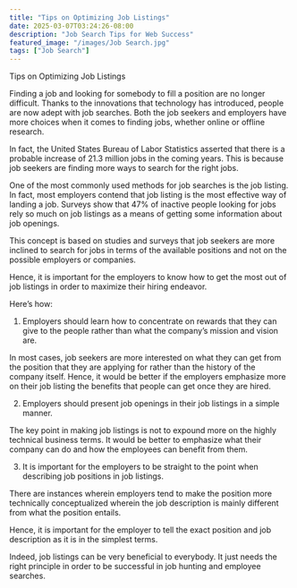 ```yaml
---
title: "Tips on Optimizing Job Listings"
date: 2025-03-07T03:24:26-08:00
description: "Job Search Tips for Web Success"
featured_image: "/images/Job Search.jpg"
tags: ["Job Search"]
---
```


Tips on Optimizing Job Listings

Finding a job and looking for somebody to fill a position are no longer difficult. Thanks to the innovations that technology has introduced, people are now adept with job searches. Both the job seekers and employers have more choices when it comes to finding jobs, whether online or offline research.

In fact, the United States Bureau of Labor Statistics asserted that there is a probable increase of 21.3 million jobs in the coming years. This is because job seekers are finding more ways to search for the right jobs.

One of the most commonly used methods for job searches is the job listing. In fact, most employers contend that job listing is the most effective way of landing a job. Surveys show that 47% of inactive people looking for jobs rely so much on job listings as a means of getting some information about job openings.

This concept is based on studies and surveys that job seekers are more inclined to search for jobs in terms of the available positions and not on the possible employers or companies.

Hence, it is important for the employers to know how to get the most out of job listings in order to maximize their hiring endeavor.

Here’s how:

1. Employers should learn how to concentrate on rewards that they can give to the people rather than what the company’s mission and vision are.

In most cases, job seekers are more interested on what they can get from the position that they are applying for rather than the history of the company itself. Hence, it would be better if the employers emphasize more on their job listing the benefits that people can get once they are hired.

2. Employers should present job openings in their job listings in a simple manner.

The key point in making job listings is not to expound more on the highly technical business terms. It would be better to emphasize what their company can do and how the employees can benefit from them.

3. It is important for the employers to be straight to the point when describing job positions in job listings.

There are instances wherein employers tend to make the position more technically conceptualized wherein the job description is mainly different from what the position entails.

Hence, it is important for the employer to tell the exact position and job description as it is in the simplest terms. 

Indeed, job listings can be very beneficial to everybody. It just needs the right principle in order to be successful in job hunting and employee searches.

